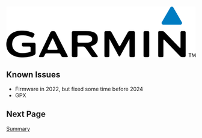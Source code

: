 ![GP3S Logo](../img/Garmin_logo_2006.png)



## Known Issues

- Firmware in 2022, but fixed some time before 2024
- GPX



## Next Page

[Summary](../README.md#summary)
